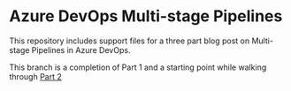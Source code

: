 # Azure DevOps Multi-stage Pipelines

This repository includes support files for a three part blog post on Multi-stage Pipelines in Azure DevOps.

This branch is a completion of Part 1 and a starting point while walking through [Part 2](https://www.mercuryworks.com/multistage-pipeline-azure-devops-pt2/)